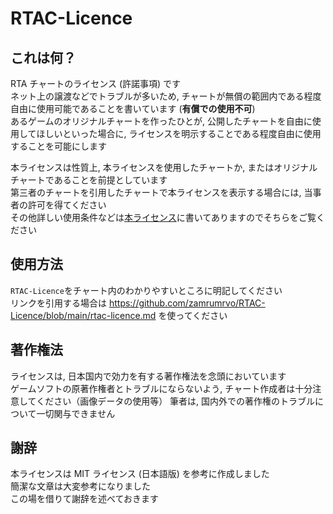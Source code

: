 # RTAC-Licence  
  
## これは何？  
  
RTA チャートのライセンス (許諾事項) です  
ネット上の譲渡などでトラブルが多いため, チャートが無償の範囲内である程度自由に使用可能であることを書いています (**有償での使用不可**)  
あるゲームのオリジナルチャートを作ったひとが, 公開したチャートを自由に使用してほしいといった場合に, ライセンスを明示することである程度自由に使用することを可能にします  
  
本ライセンスは性質上, 本ライセンスを使用したチャートか, またはオリジナルチャートであることを前提としています  
第三者のチャートを引用したチャートで本ライセンスを表示する場合には, 当事者の許可を得てください  
その他詳しい使用条件などは[本ライセンス](https://github.com/zamrumrvo/RTAC-Licence/blob/main/rtac-licence.md)に書いてありますのでそちらをご覧ください  
  
## 使用方法  
  
`RTAC-Licence`をチャート内のわかりやすいところに明記してください  
リンクを引用する場合は https://github.com/zamrumrvo/RTAC-Licence/blob/main/rtac-licence.md を使ってください  
  
## 著作権法  
  
ライセンスは, 日本国内で効力を有する著作権法を念頭においています  
ゲームソフトの原著作権者とトラブルにならないよう, チャート作成者は十分注意してください（画像データの使用等）
筆者は, 国内外での著作権のトラブルについて一切関与できません  

## 謝辞  
  
本ライセンスは MIT ライセンス (日本語版) を参考に作成しました  
簡潔な文章は大変参考になりました  
この場を借りて謝辞を述べておきます  

